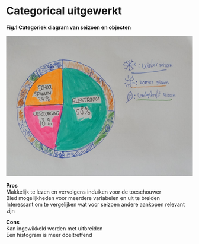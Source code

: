 # Categorical uitgewerkt

  
**Fig.1 Categoriek diagram van seizoen en objecten**

![](../.gitbook/assets/whatsapp-image-2020-09-18-at-11.18.58-1-.jpeg)

**Pros**  
Makkelijk te lezen en vervolgens induiken voor de toeschouwer  
Bied mogelijkheden voor meerdere variabelen en uit te breiden  
Interessant om te vergelijken wat voor seizoen andere aankopen relevant zijn

**Cons**  
Kan ingewikkeld worden met uitbreiden  
Een histogram is meer doeltreffend  
  
  
 

